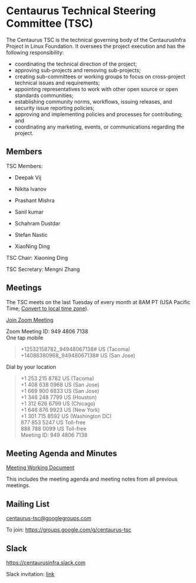 #  Centaurus Technical Steering Committee (TSC)

The Centaurus TSC is the technical governing body of the CentaurusInfra Project in Linux Foundation. It oversees the project execution and has the following responsibility:

* coordinating the technical direction of the project;
* approving sub-projects and removing sub-projects;
* creating sub-committees or working groups to focus on cross-project technical issues and requirements;
* appointing representatives to work with other open source or open standards communities;
* establishing community norms, workflows, issuing releases, and security issue reporting policies;
* approving and implementing policies and processes for contributing; and
* coordinating any marketing, events, or communications regarding the project.


##  Members

TSC Members:

* Deepak Vij 

* Nikita Ivanov 

* Prashant Mishra 

* Sanil  kumar 

* Schahram Dustdar 

* Stefan Nastic 

* XiaoNing Ding

TSC Chair: Xiaoning Ding

TSC Secretary: Mengni Zhang


##  Meetings

The TSC meets on the last Tuesday of every month at 8AM PT (USA Pacific Time; [Convert to local time zone](http://www.thetimezoneconverter.com/?t=8:00AM&tz=San%20Francisco)).


[Join Zoom Meeting](https://futurewei.zoom.us/j/94948067138)
  
Zoom Meeting ID: 949 4806 7138  
One tap mobile  
>+12532158782,,94948067138# US (Tacoma)  
>+14086380968,,94948067138# US (San Jose)  
  
Dial by your location  
>+1 253 215 8782 US (Tacoma)  
>+1 408 638 0968 US (San Jose)  
>+1 669 900 6833 US (San Jose)  
>+1 346 248 7799 US (Houston)  
>+1 312 626 6799 US (Chicago)  
>+1 646 876 9923 US (New York)  
>+1 301 715 8592 US (Washington DC)  
>877 853 5247 US Toll-free  
>888 788 0099 US Toll-free  
Meeting ID: 949 4806 7138  

##  Meeting Agenda and Minutes

[Meeting Working Document](https://docs.google.com/document/d/1nfGJ_9nudQWjbEx2f21_kkf15quuw7fOQaqF_EtQc-I/edit?usp=sharing)

This includes the meeting agenda and meeting notes from all previous meetings.


##  Mailing List

centaurus-tsc@googlegroups.com

To join: https://groups.google.com/g/centaurus-tsc

## Slack

https://centaurusinfra.slack.com

Slack invitation: [link](https://join.slack.com/t/centaurusinfra/shared_invite/zt-lfj66f0z-9~bZbZU4Z_aUQKNb_9aZYQ)
